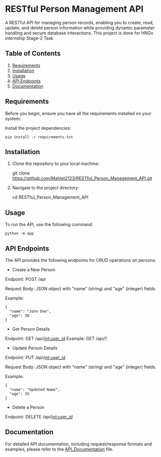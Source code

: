 # RESTful Person Management API

A RESTful API for managing person records, enabling you to create, read, update, and delete person information while providing dynamic parameter handling and secure database interactions. This project is done for HNGx internship  Stage-2 Task

## Table of Contents
1. [Requirements](#requirements)
2. [Installation](#installation)
3. [Usage](#usage)
4. [API Endpoints](#api-endpoints)
5. [Documentation](#documentation)

## Requirements

Before you begin, ensure you have all the requirements installed on your system:

Install the project dependencies:

    pip install -r requirements.txt

## Installation

1. Clone the repository to your local machine:

    git clone https://github.com/Mahlet2123/RESTful_Person_Management_API.git

2. Navigate to the project directory:

    cd RESTful_Person_Management_API

## Usage

To run the API, use the following command:

    python -m app

## API Endpoints

The API provides the following endpoints for CRUD operations on persons:

- Create a New Person

Endpoint: POST /api

Request Body: JSON object with "name" (string) and "age" (integer) fields.

Example:

    {
      "name": "John Doe",
      "age": 30
    }

- Get Person Details

Endpoint: GET /api/<int:user_id>
Example: GET /api/1

- Update Person Details

Endpoint: PUT /api/<int:user_id>

Request Body: JSON object with "name" (string) and "age" (integer) fields.

Example:

    {
      "name": "Updated Name",
      "age": 35
    }

- Delete a Person

Endpoint: DELETE /api/<int:user_id>

## Documentation

For detailed API documentation, including request/response formats and examples, please refer to the [API_Documentation](./API_Documentation.md) file.

